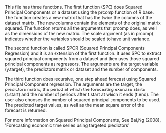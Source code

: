 This file has three functions.
The first function (SPC) does Squared Principal Components on a dataset using the prcomp function of R base. 
The function creates a new matrix that has the twice the columns of the dataset matrix. The new columns
contain the elements of the original matrix squared.
The function returns all the arguments that prcomp does, as well as the dimensions of the new matrix.
The scale argument (as in prcomp) indicates whether the variables should be scaled to have unit variance.
 
The second function is called SPCR (Squared Principal Components Regression) and it is an extension of the first function. It uses SPC to extract 
squared principal components from a dataset and then uses those squared principal components as regressors.
The arguments are the target variable (y.target), the predictors matrix or dataset and the number of components.

The third function does recursive, one step ahead forecast using Squared Principal Component regression. The
arguments are the target, the predictors matrix, the period at which the forecasting exercise starts (t.start) and the number of periods
after t.start at which it ends (t.end). The user also chooses the number of squared principal components to be used.
The predicted target values, as well as the mean square error of the forecast is returned.

For more information on Squared Principal Components, See Bai,Ng (2008), 'Forecasting economic time series using targeted predictors'